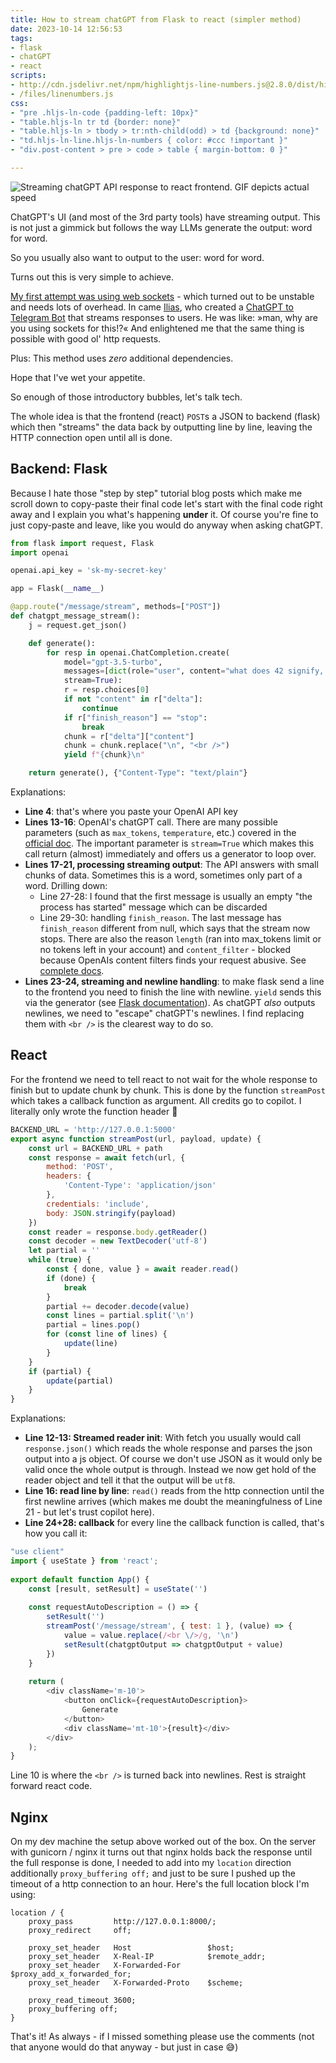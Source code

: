 ```yaml
---
title: How to stream chatGPT from Flask to react (simpler method)
date: 2023-10-14 12:56:53
tags:
- flask
- chatGPT
- react
scripts:
- http://cdn.jsdelivr.net/npm/highlightjs-line-numbers.js@2.8.0/dist/highlightjs-line-numbers.min.js
- /files/linenumbers.js
css:
- "pre .hljs-ln-code {padding-left: 10px}"
- "table.hljs-ln tr td {border: none}"
- "table.hljs-ln > tbody > tr:nth-child(odd) > td {background: none}"
- "td.hljs-ln-line.hljs-ln-numbers { color: #ccc !important }"
- "div.post-content > pre > code > table { margin-bottom: 0 }"

---
```


<img class="caption" alt="Streaming chatGPT API response to react frontend. GIF depicts actual speed" src="/images/chatgpt_streaming.gif"  />

ChatGPT's UI (and most of the 3rd party tools) have streaming output. This is not just a gimmick but follows the way LLMs generate the output: word for word.

So you usually also want to output to the user: word for word.

Turns out this is very simple to achieve. 

[My first attempt was using web sockets](http://howto.philippkeller.com/2023/04/03/ChatGPT-streaming-from-python-backend-to-react-frontend/) - which turned out to be unstable and needs lots of overhead. In came [Ilias](https://typefully.com/illyism), who created a [ChatGPT to Telegram Bot](https://magicbuddy.chat/) that streams responses to users. He was like: »man, why are you using sockets for this!?« And enlightened me that the same thing is possible with good ol' http requests.

Plus: This method uses *zero* additional dependencies.

Hope that I've wet your appetite.

So enough of those introductory bubbles, let's talk tech.

The whole idea is that the frontend (react) `POST`s a JSON to backend (flask) which then "streams" the data back by outputting line by line, leaving the HTTP connection open until all is done.

<!-- more -->

## Backend: Flask

Because I hate those "step by step" tutorial blog posts which make me scroll down to copy-paste their final code let's start with the final code right away and I explain you what's happening **under** it. Of course you're fine to just copy-paste and leave, like you would do anyway when asking chatGPT.

```python
from flask import request, Flask
import openai

openai.api_key = 'sk-my-secret-key'

app = Flask(__name__)

@app.route("/message/stream", methods=["POST"])
def chatgpt_message_stream():
    j = request.get_json()

    def generate():
        for resp in openai.ChatCompletion.create(
            model="gpt-3.5-turbo",
            messages=[dict(role="user", content="what does 42 signify, in brief?")],
            stream=True):
            r = resp.choices[0]
            if not "content" in r["delta"]:
                continue
            if r["finish_reason"] == "stop":
                break
            chunk = r["delta"]["content"]
            chunk = chunk.replace("\n", "<br />")
            yield f"{chunk}\n"

    return generate(), {"Content-Type": "text/plain"}
```

Explanations:

- **Line 4**: that's where you paste your OpenAI API key
- **Lines 13-16**: OpenAI's chatGPT call. There are many possible parameters (such as `max_tokens`, `temperature`, etc.) covered in the [official doc](https://platform.openai.com/docs/api-reference/models/retrieve). The important parameter is `stream=True` which makes this call return (almost) immediately and offers us a generator to loop over.
- **Lines 17-21, processing streaming output**: The API answers with small chunks of data. Sometimes this is a word, sometimes only part of a word. Drilling down:
	- Line 27-28: I found that the first message is usually an empty "the process has started" message which can be discarded
	- Line 29-30: handling `finish_reason`. The last message has `finish_reason` different from null, which says that the stream now stops. There are also the reason `length` (ran into max_tokens limit or no tokens left in your account) and `content_filter` - blocked because OpenAIs content filters finds your request abusive. See [complete docs](https://platform.openai.com/docs/guides/chat/response-format).
- **Lines 23-24, streaming and newline handling**: to make flask send a line to the frontend you need to finish the line with newline. `yield` sends this via the generator (see [Flask documentation](https://flask.palletsprojects.com/en/2.3.x/patterns/streaming/#basic-usage)). As chatGPT *also* outputs newlines, we need to "escape" chatGPT's newlines. I find replacing them with `<br />` is the clearest way to do so.


## React

For the frontend we need to tell react to not wait for the whole response to finish but to update chunk by chunk. This is done by the function `streamPost` which takes a callback function as argument. All credits go to copilot. I literally only wrote the function header 🤘

```javascript
BACKEND_URL = 'http://127.0.0.1:5000'
export async function streamPost(url, payload, update) {
    const url = BACKEND_URL + path
    const response = await fetch(url, {
        method: 'POST',
        headers: {
            'Content-Type': 'application/json'
        },
        credentials: 'include',
        body: JSON.stringify(payload)
    })
    const reader = response.body.getReader()
    const decoder = new TextDecoder('utf-8')
    let partial = ''
    while (true) {
        const { done, value } = await reader.read()
        if (done) {
            break
        }
        partial += decoder.decode(value)
        const lines = partial.split('\n')
        partial = lines.pop()
        for (const line of lines) {
            update(line)
        }
    }
    if (partial) {
        update(partial)
    }
}
```

Explanations:

- **Line 12-13: Streamed reader init**: With fetch you usually would call `response.json()` which reads the whole response and parses the json output into a js object. Of course we don't use JSON as it would only be valid once the whole output is through. Instead we now get hold of the reader object and tell it that the output will be `utf8`.
- **Line 16: read line by line**: `read()` reads from the http connection until the first newline arrives (which makes me doubt the meaningfulness of Line 21 - but let's trust copilot here).
- **Line 24+28: callback** for every line the callback function is called, that's how you call it:

```javascript
"use client"
import { useState } from 'react';
 
export default function App() {
    const [result, setResult] = useState('')
 
    const requestAutoDescription = () => {
        setResult('')
        streamPost('/message/stream', { test: 1 }, (value) => {
            value = value.replace(/<br \/>/g, '\n')
            setResult(chatgptOutput => chatgptOutput + value)
        })
    }
 
    return (
        <div className='m-10'>
            <button onClick={requestAutoDescription}>
                Generate
            </button>
            <div className='mt-10'>{result}</div>
        </div>
    );
}
```

Line 10 is where the `<br />` is turned back into newlines. Rest is straight forward react code.

## Nginx

On my dev machine the setup above worked out of the box. On the server with gunicorn / nginx it turns out that nginx holds back the response until the full response is done, I needed to add into my `location` direction additionally `proxy_buffering off;` and just to be sure I pushed up the timeout of a http connection to an hour. Here's the full location block I'm using:

```nginx
location / {
    proxy_pass         http://127.0.0.1:8000/;
    proxy_redirect     off;

    proxy_set_header   Host                 $host;
    proxy_set_header   X-Real-IP            $remote_addr;
    proxy_set_header   X-Forwarded-For      $proxy_add_x_forwarded_for;
    proxy_set_header   X-Forwarded-Proto    $scheme;

    proxy_read_timeout 3600;
    proxy_buffering off;
}
```

That's it! As always - if I missed something please use the comments (not that anyone would do that anyway - but just in case 😅)